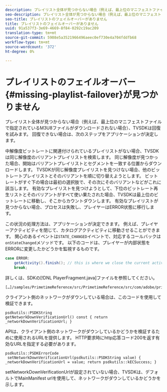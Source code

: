 ```yaml
---
description: プレイリスト全体が見つからない場合（例えば、最上位のマニフェストファイルで指定されているM3U8ファイルがダウンロードされない場合）、TVSDKは回復を試みます。 回復できない場合は、次のステップをアプリケーションが決定します。
seo-description: プレイリスト全体が見つからない場合（例えば、最上位のマニフェストファイルで指定されているM3U8ファイルがダウンロードされない場合）、TVSDKは回復を試みます。 回復できない場合は、次のステップをアプリケーションが決定します。
seo-title: プレイリストのフェイルオーバーがありません
title: プレイリストのフェイルオーバーがありません
uuid: 91a537f3-3e69-4669-8f84-0292c19ac209
translation-type: tm+mt
source-git-commit: 5908e5a3521966496aeec0ef730e4a704fddfb68
workflow-type: tm+mt
source-wordcount: '372'
ht-degree: 0%

---
```



# プレイリストのフェイルオーバー{#missing-playlist-failover}が見つかりません

プレイリスト全体が見つからない場合（例えば、最上位のマニフェストファイルで指定されているM3U8ファイルがダウンロードされない場合）、TVSDKは回復を試みます。 回復できない場合は、次のステップをアプリケーションが決定します。

中解像度ビットレートに関連付けられているプレイリストがない場合、TVSDKは同じ解像度のバリアントプレイリストを検索します。 同じ解像度が見つかった場合、開始はバリアントプレイリストとセグメントを一致する位置からダウンロードします。 TVSDKが同じ解像度プレイリストを見つけない場合、他のビットレートプレイリストとそのバリアントを順に切り替えようとします。 ビットレートがすぐ下の場合は最初の選択肢で、その次にそのバリアントなどがこれに該当します。 有効なプレイリストを見つけようとして、下位のビットレート再生リストとそのバリアントがすべて使い果たされた場合、TVSDKは最上位のビットレートに移動し、そこからカウントダウンします。 有効なプレイリストが見つからない場合、プロセスは失敗し、プレイヤーはERROR状態に移行します。

この状況の処理方法は、アプリケーションが決定できます。 例えば、プレイヤーアクティビティを閉じて、カタログアクティビティに移動させることができます。 関心のあるイベントは`STATE_CHANGED`イベントで、対応するコールバックは`onStateChanged`メソッドです。 以下のコードは、プレイヤーが内部状態をERRORに変更したかどうかを監視するものです。

```java
case ERROR: 
    getActivity().finish(); // this is where we close the current activity (the Player activity) 
    break;
```

詳しくは、SDKの[!DNL PlayerFragment.java]ファイルを参照してください。

```
[…]/samples/PrimetimeReference/src/PrimetimeReference/src/com/adobe/primetime/reference/ui/player/
```

クライアント側のネットワークがダウンしている場合は、このコードを使用して検証できます。

```
psdkutils::PSDKString 
getNetworkDownVerificationUrl() const { return 
_networkDownVerificationUrl; }
```

APIは、クライアント側のネットワークがダウンしているかどうかを検証するために使用されるURLを提供します。 HTTP要求時にhttp応答コード200を返す有効なURLを指定する必要があります。

```
psdkutils::PSDKErrorCode 
 setNetworkDownVerificationUrl(psdkutils::PSDKString value) {  
_networkDownVerificationUrl = value; return psdkutils::kECSuccess; }
```

setNetworkDownVerificationUrlが設定されていない場合、TVSDKは、デフォルトでMainManifest urlを使用して、ネットワークがダウンしているかどうかを示します。
